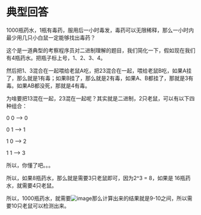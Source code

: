 # 典型回答


1000瓶药水，1瓶有毒药，服用后一小时毒发，毒药可以无限稀释，那么一小时内最少用几只小白鼠一定能够找出毒药？



这个是一道典型的考察程序员对二进制理解的题目，我们简化一下，假如现在我们有4瓶药水。把瓶子标上号，1、2、3、4。



然后把1、3混合在一起喂给老鼠A吃，把23混合在一起，喂给老鼠B吃，如果A挂了，那么就是1有毒；如果B挂了，那么就是2有毒，如果A、B都挂了，那就是3有毒。如果AB都没死，那就是4有毒。



为啥要把13混在一起，23混在一起呢？其实就是二进制，2只老鼠，可以有以下四种组合：



0 0  ——> 0

0 1   ——> 1

1 0   ——> 2

1 1   ——> 3



所以，你懂了吧。。。



所以，如果8瓶药水，那么就是需要3只老鼠即可，因为2^3 = 8，如果是 16瓶药水，就需要4只老鼠。



所以，1000瓶药水，就需要![image](https://cdn.nlark.com/yuque/__latex/b81fb0a49887ab7b77389e6f25cbc562.svg)那么计算出来的结果就是9-10之间，所以需要10只老鼠可以检测出来。







